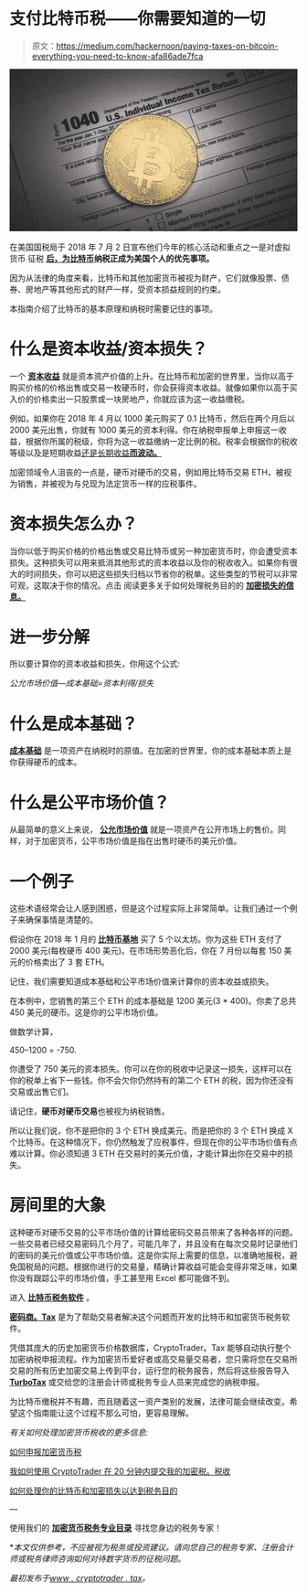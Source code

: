 # 支付比特币税——你需要知道的一切

> 原文：<https://medium.com/hackernoon/paying-taxes-on-bitcoin-everything-you-need-to-know-afa86ade7fca>

![](img/47d41172003c1e0ad238504feb00129a.png)

在美国国税局于 2018 年 7 月 2 日宣布他们今年的核心活动和重点之一是对虚拟货币 征税 [**后，为**](https://www.irs.gov/businesses/irs-announces-the-identification-and-selection-of-five-large-business-and-international-compliance-campaigns)**[比特币](https://hackernoon.com/tagged/bitcoin)纳税正成为美国个人的优先事项。**

因为从法律的角度来看，比特币和其他加密货币被视为财产，它们就像股票、债券、房地产等其他形式的财产一样，受资本损益规则的约束。

本指南介绍了比特币的基本原理和纳税时需要记住的事项。

# 什么是资本收益/资本损失？

一个 [**资本收益**](https://www.investopedia.com/terms/c/capitalgain.asp) 就是资本资产价值的上升。在比特币和加密的世界里，当你以高于购买价格的价格出售或交易一枚硬币时，你会获得资本收益。就像如果你以高于买入价的价格卖出一只股票或一块房地产，你就应该为这一收益缴税。

例如，如果你在 2018 年 4 月以 1000 美元购买了 0.1 比特币，然后在两个月后以 2000 美元出售，你就有 1000 美元的资本利得。你在纳税申报单上申报这一收益，根据你所属的税级，你将为这一收益缴纳一定比例的税。税率会根据你的税收等级以及是短期收益[还是长期收益**而波动。**](https://turbotax.intuit.com/tax-tips/investments-and-taxes/guide-to-short-term-vs-long-term-capital-gains-taxes-brokerage-accounts-etc/L7KCu9etn)

加密领域令人沮丧的一点是，硬币对硬币的交易，例如用比特币交易 ETH，被视为销售，并被视为与兑现为法定货币一样的应税事件。

# 资本损失怎么办？

当你以低于购买价格的价格出售或交易比特币或另一种加密货币时，你会遭受资本损失。这种损失可以用来抵消其他形式的资本收益以及你的税收收入。如果你有很大的时间损失，你可以把这些损失归档以节省你的税单。这些类型的节税可以非常可观，这取决于你的情况。点击 阅读更多关于如何处理税务目的的 [**加密损失的信息。**](https://www.cryptotrader.tax/blog/how-to-handle-your-bitcoin-and-crypto-losses-for-tax-purposes)

# 进一步分解

所以要计算你的资本收益和损失，你用这个公式:

*公允市场价值—成本基础=资本利得/损失*

# 什么是成本基础？

[**成本基础**](https://www.investopedia.com/terms/c/costbasis.asp) 是一项资产在纳税时的原值。在加密的世界里，你的成本基础本质上是你获得硬币的成本。

# 什么是公平市场价值？

从最简单的意义上来说， [**公允市场价值**](https://www.investopedia.com/terms/f/fairmarketvalue.asp) 就是一项资产在公开市场上的售价。同样，对于加密货币，公平市场价值是指在出售时硬币的美元价值。

# 一个例子

这些术语经常会让人感到困惑，但是这个过程实际上非常简单。让我们通过一个例子来确保事情是清楚的。

假设你在 2018 年 1 月的 [**比特币基地**](https://www.coinbase.com/) 买了 5 个以太坊。你为这些 ETH 支付了 2000 美元(每枚硬币 400 美元)。在市场形势恶化后，你在 7 月份以每套 150 美元的价格卖出了 3 套 ETH。

记住，我们需要知道成本基础和公平市场价值来计算你的资本收益或损失。

在本例中，您销售的第三个 ETH 的成本基础是 1200 美元(3 * 400)。你卖了总共 450 美元的硬币。这是你的公平市场价值。

做数学计算，

450–1200 = -750.

你遭受了 750 美元的资本损失。你可以在你的税收中记录这一损失，这样可以在你的税单上省下一些钱。你不会欠你仍然持有的第二个 ETH 的税，因为你还没有交易或出售它们。

请记住，**硬币对硬币交易**也被视为纳税销售。

所以让我们说，你不是把你的 3 个 ETH 换成美元，而是把你的 3 个 ETH 换成 X 个比特币。在这种情况下，你仍然触发了应税事件，但现在你的公平市场价值有点难以计算。你必须知道 3 ETH 在交易时的美元价值，才能计算出你在交易中的损失。

# 房间里的大象

这种硬币对硬币交易的公平市场价值的计算给密码交易员带来了各种各样的问题。一些交易者已经交易密码几个月了，可能几年了，并且没有在每次交易时记录他们的密码的美元价值或公平市场价值。这是你实际上需要的信息，以准确地报税，避免国税局的问题。根据你进行的交易量，精确计算收益可能会变得非常乏味，如果你没有跟踪公平的市场价值，手工甚至用 Excel 都可能做不到。

进入 [**比特币税务软件**](https://www.cryptotrader.tax/) 。

[**密码商。Tax**](https://www.cryptotrader.tax/) 是为了帮助交易者解决这个问题而开发的比特币和加密货币税务软件。

凭借其庞大的历史加密货币价格数据库，CryptoTrader。Tax 能够自动执行整个加密纳税申报流程。作为加密货币爱好者或高交易量交易者，您只需将您在交易所交易的所有历史加密交易上传到平台，运行您的税务报告，然后将这些报告导入 [**TurboTax**](https://turbotax.intuit.com/microsite/home.htm?priorityCode=5708400000&cid=all_bitwor_aff_5708400000) 或交给您的注册会计师或税务专业人员来完成您的纳税申报。

为比特币缴税并不有趣，而且随着这一资产类别的发展，法律可能会继续改变。希望这个指南能让这个过程不那么可怕，更容易理解。

*有关如何处理加密货币税收的更多信息:*

[如何申报加密货币税](https://www.cryptotrader.tax/blog/how-to-report-cryptocurrency-on-taxes)

[我如何使用 CryptoTrader 在 20 分钟内提交我的加密税。税收](https://www.cryptotrader.tax/blog/how-i-filed-crypto-taxes-using-cryptotrader-tax)

[如何处理你的比特币和加密损失以达到税务目的](https://www.cryptotrader.tax/blog/how-to-handle-your-bitcoin-and-crypto-losses-for-tax-purposes)

—

使用我们的 [**加密货币税务专业目录**](https://www.cryptotrader.tax/crypto-tax-accountants) 寻找您身边的税务专家！

**本文仅供参考，不应被视为税务或投资建议。请向您自己的税务专家、注册会计师或税务律师咨询如何对待数字货币的征税问题。*

*最初发布于*[*www . cryptotrader . tax*](https://www.cryptotrader.tax/blog/paying-taxes-on-bitcoin)*。*